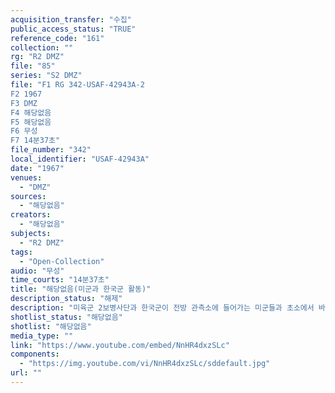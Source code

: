 ```yaml
---
acquisition_transfer: "수집"
public_access_status: "TRUE"
reference_code: "161"
collection: ""
rg: "R2 DMZ"
file: "85"
series: "S2 DMZ"
file: "F1 RG 342-USAF-42943A-2
F2 1967
F3 DMZ 
F4 해당없음
F5 해당없음 
F6 무성 
F7 14분37초"
file_number: "342"
local_identifier: "USAF-42943A"
date: "1967"
venues: 
  - "DMZ"
sources: 
  - "해당없음"
creators: 
  - "해당없음"
subjects: 
  - "R2 DMZ"
tags: 
  - "Open-Collection"
audio: "무성"
time_courts: "14분37초"
title: "해당없음(미군과 한국군 활동)"
description_status: "해제"
description: "미육군 2보병사단과 한국군이 전방 관측소에 들어가는 미군들과 초소에서 바라보는 북한 지역, 전차로 이동하는 장면 등이 담겨 있다. 미군과 한국군의 수사팀이 미확인 병사가 도랑에 사망한 것을 보여주고, 전초 기지에 기관총을 거취한 상태에 있는 미군이 나온다. "
shotlist_status: "해당없음"
shotlist: "해당없음"
media_type: ""
link: "https://www.youtube.com/embed/NnHR4dxzSLc"
components: 
  - "https://img.youtube.com/vi/NnHR4dxzSLc/sddefault.jpg"
url: ""
---
```

